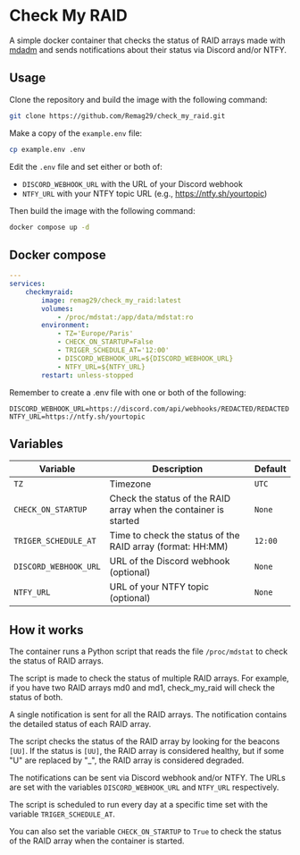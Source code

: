 # Check My RAID

A simple docker container that checks the status of RAID arrays made with [mdadm](https://fr.wikipedia.org/wiki/Mdadm)
and sends notifications about their status via Discord and/or NTFY.

## Usage

Clone the repository and build the image with the following command:

```bash
git clone https://github.com/Remag29/check_my_raid.git
```

Make a copy of the `example.env` file:

```bash
cp example.env .env
```

Edit the `.env` file and set either or both of:
- `DISCORD_WEBHOOK_URL` with the URL of your Discord webhook
- `NTFY_URL` with your NTFY topic URL (e.g., https://ntfy.sh/yourtopic)

Then build the image with the following command:

```bash
docker compose up -d
```

## Docker compose

```yaml
---
services:
    checkmyraid:
        image: remag29/check_my_raid:latest
        volumes:
            - /proc/mdstat:/app/data/mdstat:ro
        environment:
            - TZ='Europe/Paris'
            - CHECK_ON_STARTUP=False
            - TRIGER_SCHEDULE_AT='12:00'
            - DISCORD_WEBHOOK_URL=${DISCORD_WEBHOOK_URL}
            - NTFY_URL=${NTFY_URL}
        restart: unless-stopped
```

Remember to create a .env file with one or both of the following:

```env
DISCORD_WEBHOOK_URL=https://discord.com/api/webhooks/REDACTED/REDACTED
NTFY_URL=https://ntfy.sh/yourtopic
```

## Variables

| Variable              | Description                                                      | Default |
|--------------------- |------------------------------------------------------------------|---------|
| `TZ`                 | Timezone                                                          | `UTC`   |
| `CHECK_ON_STARTUP`   | Check the status of the RAID array when the container is started | `None`  |
| `TRIGER_SCHEDULE_AT` | Time to check the status of the RAID array (format: HH:MM)       | `12:00` |
| `DISCORD_WEBHOOK_URL`| URL of the Discord webhook (optional)                            | `None`  |
| `NTFY_URL`          | URL of your NTFY topic (optional)                                | `None`  |

## How it works

The container runs a Python script that reads the file `/proc/mdstat` to check the status of RAID arrays.

The script is made to check the status of multiple RAID arrays. For example, if you have two RAID arrays md0 and md1,
check_my_raid will check the status of both.

A single notification is sent for all the RAID arrays. The notification contains the detailed status of each RAID array.

The script checks the status of the RAID array by looking for the beacons `[UU]`.
If the status is `[UU]`, the RAID array is considered healthy,
but if some "U" are replaced by "_", the RAID array is considered degraded.

The notifications can be sent via Discord webhook and/or NTFY. The URLs are set with the variables `DISCORD_WEBHOOK_URL` and `NTFY_URL` respectively.

The script is scheduled to run every day at a specific time set with the variable `TRIGER_SCHEDULE_AT`.

You can also set the variable `CHECK_ON_STARTUP` to `True` to check the status of the RAID array when the container is
started.
